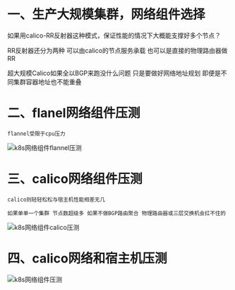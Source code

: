 # 一、生产大规模集群，网络组件选择

如果用calico-RR反射器这种模式，保证性能的情况下大概能支撑好多个节点？

RR反射器还分为两种 可以由calico的节点服务承载 也可以是直接的物理路由器做RR

超大规模Calico如果全以BGP来跑没什么问题 只是要做好网络地址规划 即便是不同集群容器地址也不能重叠

# 二、flanel网络组件压测

```
flannel受限于cpu压力
```
  ![k8s网络组件flannel压测](https://github.com/Lancger/opsfull/blob/master/images/pressure_flannel_01.png)

# 三、calico网络组件压测

```
calico则轻轻松松与宿主机性能相差无几

如果单单一个集群 节点数超级多 如果不做BGP路由聚合 物理路由器或三层交换机会扛不住的
```
  ![k8s网络组件calico压测](https://github.com/Lancger/opsfull/blob/master/images/pressure_calico_01.png)

# 四、calico网络和宿主机压测

  ![k8s网络组件压测](https://github.com/Lancger/opsfull/blob/master/images/pressure_physical_01.png)
